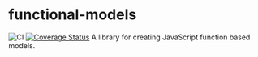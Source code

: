 # functional-models
![CI](https://github.com/monolithst/functional-models/actions/workflows/ci.yml/badge.svg)
[![Coverage Status](https://coveralls.io/repos/github/monolithst/functional-models/badge.svg?branch=master)](https://coveralls.io/github/monolithst/functional-models?branch=master)
A library for creating JavaScript function based models.
